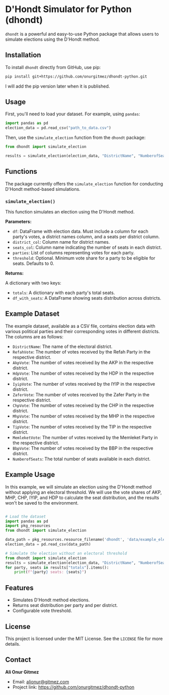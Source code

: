# D'Hondt Simulator for Python (dhondt)

`dhondt` is a powerful and easy-to-use Python package that allows users to simulate elections using the D'Hondt method.

## Installation

To install `dhondt` directly from GitHub, use pip:

```bash
pip install git+https://github.com/onurgitmez/dhondt-python.git
```

I will add the pip version later when it is published.

## Usage

First, you'll need to load your dataset. For example, using `pandas`:

```python
import pandas as pd
election_data = pd.read_csv("path_to_data.csv")
```

Then, use the `simulate_election` function from the `dhondt` package:

```python
from dhondt import simulate_election

results = simulate_election(election_data, "DistrictName", "NumberofSeats", ["Party1Vote", "Party2Vote"], threshold=0)
```

## Functions

The package currently offers the `simulate_election` function for conducting D'Hondt method-based simulations.

### `simulate_election()`

This function simulates an election using the D'Hondt method.

**Parameters:**

- `df`: DataFrame with election data. Must include a column for each party's votes, a district names column, and a seats per district column.
- `district_col`: Column name for district names.
- `seats_col`: Column name indicating the number of seats in each district.
- `parties`: List of columns representing votes for each party.
- `threshold`: Optional. Minimum vote share for a party to be eligible for seats. Defaults to 0.

**Returns:**

A dictionary with two keys:
- `totals`: A dictionary with each party's total seats.
- `df_with_seats`: A DataFrame showing seats distribution across districts.

## Example Dataset

The example dataset, available as a CSV file, contains election data with various political parties and their corresponding votes in different districts. The columns are as follows:

- `DistrictName`: The name of the electoral district.
- `RefahVote`: The number of votes received by the Refah Party in the respective district.
- `AkpVote`: The number of votes received by the AKP in the respective district.
- `HdpVote`: The number of votes received by the HDP in the respective district.
- `IyipVote`: The number of votes received by the IYIP in the respective district.
- `ZaferVote`: The number of votes received by the Zafer Party in the respective district.
- `ChpVote`: The number of votes received by the CHP in the respective district.
- `MhpVote`: The number of votes received by the MHP in the respective district.
- `TipVote`: The number of votes received by the TIP in the respective district.
- `MemleketVote`: The number of votes received by the Memleket Party in the respective district.
- `BbpVote`: The number of votes received by the BBP in the respective district.
- `NumberofSeats`: The total number of seats available in each district.

## Example Usage

In this example, we will simulate an election using the D'Hondt method without applying an electoral threshold. We will use the vote shares of AKP, MHP, CHP, IYIP, and HDP to calculate the seat distribution, and the results won't be saved to the environment.

```python

# Load the dataset
import pandas as pd
import pkg_resources
from dhondt import simulate_election

data_path = pkg_resources.resource_filename('dhondt', 'data/example_election_data.csv') 
election_data = pd.read_csv(data_path)

# Simulate the election without an electoral threshold
from dhondt import simulate_election
results = simulate_election(election_data, "DistrictName", "NumberofSeats", ["AkpVote", "MhpVote", "ChpVote", "IyipVote", "HdpVote"], threshold=0)
for party, seats in results["totals"].items():
    print(f"{party} seats: {seats}")

```

## Features

- Simulates D'Hondt method elections.
- Returns seat distribution per party and per district.
- Configurable vote threshold.

## License

This project is licensed under the MIT License. See the `LICENSE` file for more details.


## Contact

**Ali Onur Gitmez**

- Email: alionur@gitmez.com
- Project link: https://github.com/onurgitmez/dhondt-python
